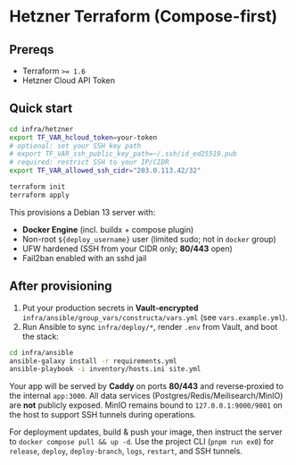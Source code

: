 # Hetzner Terraform (Compose-first)

## Prereqs
- Terraform `>= 1.6`
- Hetzner Cloud API Token

## Quick start

```bash
cd infra/hetzner
export TF_VAR_hcloud_token=your-token
# optional: set your SSH key path
# export TF_VAR_ssh_public_key_path=~/.ssh/id_ed25519.pub
# required: restrict SSH to your IP/CIDR
export TF_VAR_allowed_ssh_cidr="203.0.113.42/32"

terraform init
terraform apply
```

This provisions a Debian 13 server with:

* **Docker Engine** (incl. buildx + compose plugin)
* Non-root `${deploy_username}` user (limited sudo; not in `docker` group)
* UFW hardened (SSH from your CIDR only; **80/443** open)
* Fail2ban enabled with an sshd jail

## After provisioning

1. Put your production secrets in **Vault-encrypted** `infra/ansible/group_vars/constructa/vars.yml` (see `vars.example.yml`).
2. Run Ansible to sync `infra/deploy/*`, render `.env` from Vault, and boot the stack:

```bash
cd infra/ansible
ansible-galaxy install -r requirements.yml
ansible-playbook -i inventory/hosts.ini site.yml
```

Your app will be served by **Caddy** on ports **80/443** and reverse‑proxied to the internal `app:3000`.
All data services (Postgres/Redis/Meilisearch/MinIO) are **not** publicly exposed.
MinIO remains bound to `127.0.0.1:9000/9001` on the host to support SSH tunnels during operations.

For deployment updates, build & push your image, then instruct the server to `docker compose pull && up -d`.
Use the project CLI (`pnpm run ex0`) for `release`, `deploy`, `deploy-branch`, `logs`, `restart`, and SSH tunnels.

```